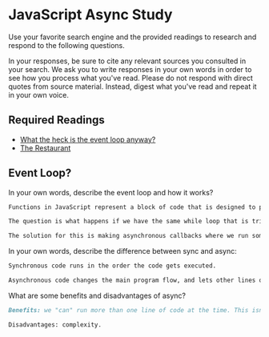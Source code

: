 # JavaScript Async Study

Use your favorite search engine and the provided readings to research and
respond to the following questions.

In your responses, be sure to cite any relevant sources you consulted in your
search. We ask you to write responses in your own words in order to see how you
process what you've read. Please do not respond with direct quotes from source
material. Instead, digest what you've read and repeat it in your own voice.

## Required Readings

-   [What the heck is the event loop anyway?](https://www.youtube.com/watch?v=8aGhZQkoFbQ)
-   [The Restaurant](https://www.codeschool.com/blog/2014/10/30/understanding-node-js/)

## Event Loop?

In your own words, describe the event loop and how it works?

```md
Functions in JavaScript represent a block of code that is designed to perform certain task. JavaScript can perform only one line of code at the time. Functions can pass their return values to the next function and be presented in a chain like scheme called call stack. Executed functions are placed on top of each other in the order they get called/executed.

The question is what happens if we have the same while loop that is triggered by a callback function to perform some tasks within the browser? Browser gets stuck even though loops are synchronous in JavaScript. It gets stuck for variety of reasons depending on the actions they are required to do, but mostly because those actions take some time to be performed.

The solution for this is making asynchronous callbacks where we run some code, we pass a callback function and we run the code later. A good analogy for this is setTimeout() method that delays actions within that method. Our code still performs one line of the code at the time while another code is waiting to be executed. This is called event loop.
```

In your own words, describe the difference between sync and async:

```md
Synchronous code runs in the order the code gets executed.

Asynchronous code changes the main program flow, and lets other lines of code run after asynchronous call without waiting for asynchronous code to get executed.
```

What are some benefits and disadvantages of async?

```md
Benefits: we "can" run more than one line of code at the time. This isn't completely true since JavaScript allow us to run one line of the code at the time, but by running asynchronous call in the background, we can still execute our code that follows the asynchronous call.

Disadvantages: complexity. 
```
